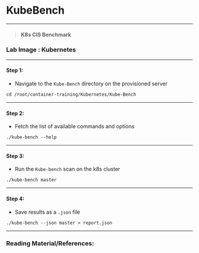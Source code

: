 # **KubeBench**

---

> #### K8s CIS Benchmark

### **Lab Image : Kubernetes**

---

#### Step 1:

* Navigate to the `Kube-Bench` directory on the provisioned server

```commandline
cd /root/container-training/Kubernetes/Kube-Bench
```

---

#### Step 2:

* Fetch the list of available commands and options

```commandline
./kube-bench --help
```

---

#### Step 3:

* Run the `Kube-bench` scan on the k8s cluster

```commandline
./kube-bench master
```

---

#### Step 4:

* Save results as a `.json` file

```commandline
./kube-bench --json master > report.json
```

---

### Reading Material/References:

